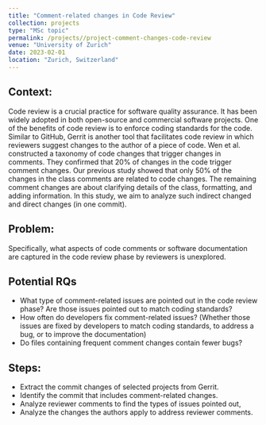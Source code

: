 ```yaml
---
title: "Comment-related changes in Code Review"
collection: projects
type: "MSc topic"
permalink: /projects//project-comment-changes-code-review
venue: "University of Zurich"
date: 2023-02-01
location: "Zurich, Switzerland"
---
```


## Context: 
Code review is a crucial practice for software quality assurance.
It has been widely adopted in both open-source and commercial software projects.
One of the benefits of code review is to enforce coding standards for the code.
Similar to GitHub, Gerrit is another tool that facilitates code review in which reviewers suggest changes to the author of a piece of code.
Wen et al. constructed a taxonomy of code changes that trigger changes in comments. They confirmed that 20% of changes in the code trigger comment changes. Our previous study showed that only 50% of the changes in the class comments are related to code changes. The remaining comment changes are about clarifying details of the class, formatting, and adding information. In this study, we aim to analyze such indirect changed and direct changes (in one commit).


## Problem:
Specifically, what aspects of code comments or software documentation are captured in the code review phase by reviewers is unexplored.

## Potential RQs
- What type of comment-related issues are pointed out in the code review phase? Are those issues pointed out to match coding standards?
- How often do developers fix comment-related issues? (Whether those issues are fixed by developers to match coding standards, to address a bug, or to improve the documentation)
- Do files containing frequent comment changes contain fewer bugs?


## Steps:
- Extract the commit changes of selected projects from Gerrit.
- Identify the commit that includes comment-related changes.
- Analyze reviewer comments to find the types of issues pointed out,
- Analyze the changes the authors apply to address reviewer comments.
<br>